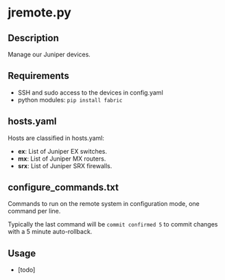 # jremote.py

## Description

Manage our Juniper devices.

## Requirements

  * SSH and sudo access to the devices in config.yaml
  * python modules: `pip install fabric`

## hosts.yaml

Hosts are classified in hosts.yaml:

  * **ex**: List of Juniper EX switches.
  * **mx**: List of Juniper MX routers.
  * **srx**: List of Juniper SRX firewalls.

## configure_commands.txt

Commands to run on the remote system in configuration mode,
one command per line.

Typically the last command will be `commit confirmed 5` to
commit changes with a 5 minute auto-rollback.

## Usage

  * [todo]
